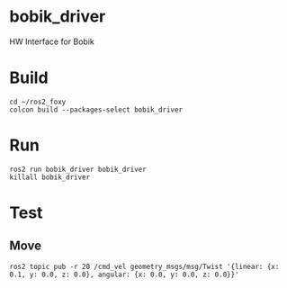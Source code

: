 # bobik_driver
HW Interface for Bobik

# Build
```
cd ~/ros2_foxy
colcon build --packages-select bobik_driver
```

# Run
```
ros2 run bobik_driver bobik_driver
killall bobik_driver
```

# Test

## Move
```
ros2 topic pub -r 20 /cmd_vel geometry_msgs/msg/Twist '{linear: {x: 0.1, y: 0.0, z: 0.0}, angular: {x: 0.0, y: 0.0, z: 0.0}}'
```
